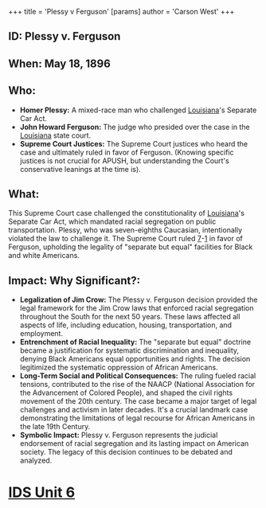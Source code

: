 +++
 title = 'Plessy v Ferguson'
[params]
	author = 'Carson West'
+++
## ID: Plessy v. Ferguson

## When: May 18, 1896

## Who:
* **Homer Plessy:** A mixed-race man who challenged [Louisiana](./../louisiana/)'s Separate Car Act.
* **John Howard Ferguson:** The judge who presided over the case in the [Louisiana](./../louisiana/) state court.
* **Supreme Court Justices:**  The Supreme Court justices who heard the case and ultimately ruled in favor of Ferguson.  (Knowing specific justices is not crucial for APUSH, but understanding the Court's conservative leanings at the time is).

## What:
This Supreme Court case challenged the constitutionality of [Louisiana](./../louisiana/)'s Separate Car Act, which mandated racial segregation on public transportation.  Plessy, who was seven-eighths Caucasian, intentionally violated the law to challenge it. The Supreme Court ruled [7](./../7/)-[1](./../1/) in favor of Ferguson, upholding the legality of "separate but equal" facilities for Black and white Americans.

## Impact: Why Significant?:
* **Legalization of Jim Crow:** The Plessy v. Ferguson decision provided the legal framework for the Jim Crow laws that enforced racial segregation throughout the South for the next 50 years. These laws affected all aspects of life, including education, housing, transportation, and employment.
* **Entrenchment of Racial Inequality:** The "separate but equal" doctrine became a justification for systematic discrimination and inequality, denying Black Americans equal opportunities and rights.  The decision legitimized the systematic oppression of African Americans.
* **Long-Term Social and Political Consequences:** The ruling fueled racial tensions, contributed to the rise of the NAACP (National Association for the Advancement of Colored People), and shaped the civil rights movement of the 20th century. The case became a major target of legal challenges and activism in later decades.  It's a crucial landmark case demonstrating the limitations of legal recourse for African Americans in the late 19th Century.
* **Symbolic Impact:** Plessy v. Ferguson represents the judicial endorsement of racial segregation and its lasting impact on American society. The legacy of this decision continues to be debated and analyzed.

# [IDS Unit 6](./../ids-unit-6/)